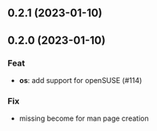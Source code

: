 ## 0.2.1 (2023-01-10)

## 0.2.0 (2023-01-10)

### Feat

- **os**: add support for openSUSE (#114)

### Fix

- missing become for man page creation
